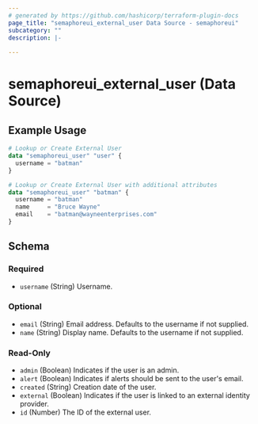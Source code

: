 ```yaml
---
# generated by https://github.com/hashicorp/terraform-plugin-docs
page_title: "semaphoreui_external_user Data Source - semaphoreui"
subcategory: ""
description: |-
  
---
```


# semaphoreui_external_user (Data Source)



## Example Usage

```terraform
# Lookup or Create External User
data "semaphoreui_user" "user" {
  username = "batman"
}

# Lookup or Create External User with additional attributes
data "semaphoreui_user" "batman" {
  username = "batman"
  name     = "Bruce Wayne"
  email    = "batman@wayneenterprises.com"
}
```

<!-- schema generated by tfplugindocs -->
## Schema

### Required

- `username` (String) Username.

### Optional

- `email` (String) Email address. Defaults to the username if not supplied.
- `name` (String) Display name. Defaults to the username if not supplied.

### Read-Only

- `admin` (Boolean) Indicates if the user is an admin.
- `alert` (Boolean) Indicates if alerts should be sent to the user's email.
- `created` (String) Creation date of the user.
- `external` (Boolean) Indicates if the user is linked to an external identity provider.
- `id` (Number) The ID of the external user.
